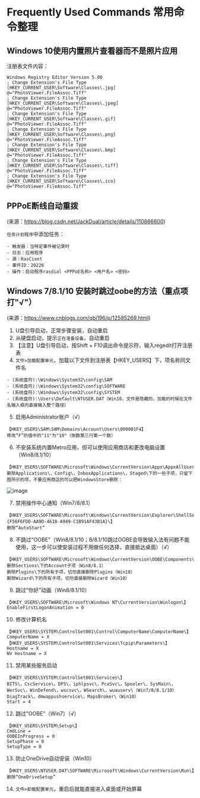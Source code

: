 # Frequently Used Commands 常用命令整理

## Windows 10使用内置照片查看器而不是照片应用
注册表文件内容：
```
Windows Registry Editor Version 5.00
; Change Extension's File Type 
[HKEY_CURRENT_USER\Software\Classes\.jpg] 
@="PhotoViewer.FileAssoc.Tiff" 
; Change Extension's File Type 
[HKEY_CURRENT_USER\Software\Classes\.jpeg] 
@="PhotoViewer.FileAssoc.Tiff" 
; Change Extension's File Type 
[HKEY_CURRENT_USER\Software\Classes\.gif] 
@="PhotoViewer.FileAssoc.Tiff" 
; Change Extension's File Type 
[HKEY_CURRENT_USER\Software\Classes\.png] 
@="PhotoViewer.FileAssoc.Tiff" 
; Change Extension's File Type 
[HKEY_CURRENT_USER\Software\Classes\.bmp] 
@="PhotoViewer.FileAssoc.Tiff" 
; Change Extension's File Type 
[HKEY_CURRENT_USER\Software\Classes\.tiff] 
@="PhotoViewer.FileAssoc.Tiff" 
; Change Extension's File Type 
[HKEY_CURRENT_USER\Software\Classes\.ico] 
@="PhotoViewer.FileAssoc.Tiff"
```

## PPPoE断线自动重拨
(来源：https://blog.csdn.net/JackDual/article/details/110866600)

`任务计划程序`中添加任务：

```
- 触发器：当特定事件被记录时
- 日志：应用程序
- 源：RasCient
- 事件ID：20226
- 操作：启动程序rasdial <PPPoE名称> <用户名> <密码>
```

## Windows 7/8.1/10 安装时跳过oobe的方法（重点项打"√"）
(来源：https://www.cnblogs.com/qbj196/p/12585269.html)

1. U盘引导启动，正常步骤安装，自动重启
2. 从硬盘启动，提示`正在准备设备`，自动重启
3. 【注意】U盘引导启动，按Shift + F10调出命令提示符，输入regedit打开注册表
4. `文件>加载配置单元`，加载以下文件到注册表【HKEY_USERS】下，项名称同文件名

```
- (系统盘符):\Windows\System32\config\SAM
- (系统盘符):\Windows\System32\config\SOFTWARE
- (系统盘符):\Windows\System32\config\SYSTEM
- (系统盘符):\Users\Default\NTUSER.DAT（Win10，文件是隐藏的，加载的时候在文件名输入框内直接输入整个路径）
```

5. 启用Administrator账户（√）

```
【HKEY_USERS\SAM\SAM\Domains\Account\Users\000001F4】
修改“F”的值中的"11"为"10"（倒数第三行第一个数）
```

6. 不安装系统内置Metro应用，但可以使用应用商店和更改电脑设置（Win8/8.1/10）

```
【HKEY_USERS\SOFTWARE\Microsoft\Windows\CurrentVersion\Appx\AppxAllUserStore\】
删除Applications\，Config\，InboxApplications\，Staged\下的一些子项，只留下图所示的项，不要应用商店的可以把WindowsStore删除：
```
![image](https://user-images.githubusercontent.com/21973955/110205226-d99a2080-7eb1-11eb-9152-ff995b241ab7.png)

7. 禁用操作中心通知（Win7/8/8.1）

```
【HKEY_USERS\SOFTWARE\Microsoft\Windows\CurrentVersion\Explorer\ShellServiceObjects\{F56F6FDD-AA9D-4618-A949-C1B91AF43B1A}\】
删除“AutoStart”
```

8. 不跳过"OOBE"（Win8/8.1/10；8/8.1/10跳过OOBE会导致输入法有问题不能使用，这一步可以使安装过程不用做任何选择，直接抵达桌面）（√）

```
【HKEY_USERS\SOFTWARE\Microsoft\Windows\CurrentVersion\OOBE\Components\】
删除Sections\下的Account子项（Win8/8.1）
删除Plugins\下的所有子项，切勿直接删除Plugins（Win10）
删除Wizard\下的所有子项，切勿直接删除Wizard（Win10）
```

9. 跳过“你好”动画（Win8/8.1/10）

```
【HKEY_USERS\SOFTWARE\Microsoft\Windows NT\CurrentVersion\Winlogon\】
EnableFirstLogonAnimation = 0
```

10. 修改计算机名

```
【HKEY_USERS\SYSTEM\ControlSet001\Control\ComputerName\ComputerName\】
ComputerName = X
【HKEY_USERS\SYSTEM\ControlSet001\Services\Tcpip\Parameters\】
Hostname = X
NV Hostname = X
```

11. 禁用某些服务启动

```
【HKEY_USERS\SYSTEM\ControlSet001\Services\】
BITS\，CscService\，DPS\，iphlpsvc\，PcaSvc\，Spooler\，SysMain\，WerSvc\，WinDefend\，wscsvc\，WSearch\，wuauserv\（Win7/8/8.1/10）
DiagTrack\，dmwappushservice\，MapsBroker\（Win10）
Start = 4
```

12. 跳过"OOBE"（Win7）（√）

```
【HKEY_USERS\SYSTEM\Setup\】
CmdLine =
OOBEInProgress = 0
SetupPhase = 0
SetupType = 0
```

13. 防止OneDrive自动安装（Win10）

```
【HKEY_USERS\NTUSER.DAT\SOFTWARE\Microsoft\Windows\CurrentVersion\Run\】
删除“OneDriveSetup”
```

14. `文件>卸载配置单元`，重启后就能直接进入桌面或开始屏幕
